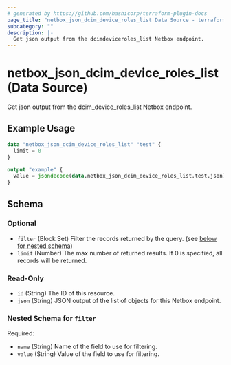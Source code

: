 ```yaml
---
# generated by https://github.com/hashicorp/terraform-plugin-docs
page_title: "netbox_json_dcim_device_roles_list Data Source - terraform-provider-netbox"
subcategory: ""
description: |-
  Get json output from the dcimdeviceroles_list Netbox endpoint.
---
```


# netbox_json_dcim_device_roles_list (Data Source)

Get json output from the dcim_device_roles_list Netbox endpoint.

## Example Usage

```terraform
data "netbox_json_dcim_device_roles_list" "test" {
  limit = 0
}

output "example" {
  value = jsondecode(data.netbox_json_dcim_device_roles_list.test.json)
}
```

<!-- schema generated by tfplugindocs -->
## Schema

### Optional

- `filter` (Block Set) Filter the records returned by the query. (see [below for nested schema](#nestedblock--filter))
- `limit` (Number) The max number of returned results. If 0 is specified, all records will be returned.

### Read-Only

- `id` (String) The ID of this resource.
- `json` (String) JSON output of the list of objects for this Netbox endpoint.

<a id="nestedblock--filter"></a>
### Nested Schema for `filter`

Required:

- `name` (String) Name of the field to use for filtering.
- `value` (String) Value of the field to use for filtering.


